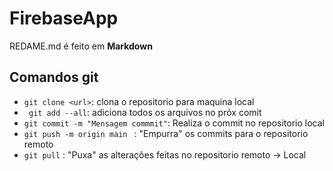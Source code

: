 # FirebaseApp
REDAME.md é feito em **Markdown**
## Comandos git
- ``git clone <url>``: clona o repositorio para maquina local
- `` git add --all``: adiciona todos os arquivos no próx comit 
- ``git commit -m "Mensagem commmit"``: Realiza o commit no repositorio local
- ``git push -m origin main `` : "Empurra" os commits para o repositorio remoto
- ``git pull`` : "Puxa" as alterações feitas no repositorio remoto -> Local 
